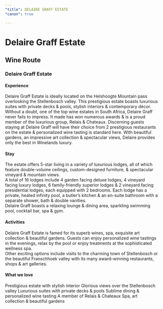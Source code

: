 ```yaml
---
"title": DELAIRE GRAFF ESTATE
"canon": true

---
```


# Delaire Graff Estate
## Wine Route
### Delaire Graff Estate

#### Experience
Delaire Graff Estate is ideally located on the Helshoogte Mountain pass overlooking the Stellenbosch valley.  This prestigious estate boasts luxurious suites with private decks &amp; pools, stylish interiors &amp; contemporary décor.
Without a doubt, one of the top wine estates in South Africa, Delaire Graff never fails to impress.  It made has won numerous awards &amp; is a proud member of the luxurious group, Relais &amp; Chateaux.
Discerning guests staying at Delaire Graff will have their choice from 2 prestigious restaurants on the estate &amp; personalized wine tasting is standard here. 
With beautiful gardens, an impressive art collection &amp; spectacular views, Delaire provides only the best in Winelands luxury.

#### Stay
The estate offers 5-star living in a variety of luxurious lodges, all of which feature double-volume ceilings, custom-designed furniture, &amp; spectacular vineyard &amp; mountain views.  
A total of 16 lodges include 4 garden facing deluxe lodges, 4 vineyard facing luxury lodges, 6 family-friendly superior lodges &amp; 2 vineyard facing presidential lodges, each equipped with 2 bedrooms.
Each lodge has a private, heated infinity pool, a butler’s kitchen &amp; an en-suite bathroom with a separate shower, bath &amp; double vanities.  
Delaire Graff boasts a relaxing lounge &amp; dining area, sparkling swimming pool, cocktail bar, spa &amp; gym.

#### Activities
Delaire Graff Estate is famed for its superb wines, spa, exquisite art collection &amp; beautiful gardens.  Guests can enjoy personalized wine tastings in the evenings, relax by the pool or enjoy treatments at the sophisticated wellness spa.  
Other exciting options include visits to the charming town of Stellenbosch or the beautiful Franschhoek valley with its many award-winning restaurants, shops &amp; art galleries.


#### What we love
Prestigious estate with stylish interior
Glorious views over the Stellenbosch valley
Luxurious suites with private decks &amp; pools
Sublime dining &amp; personalized wine tasting
A member of Relais &amp; Chateaux
Spa, art collection &amp; beautiful gardens